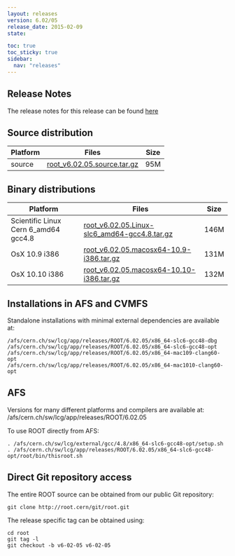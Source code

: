 ```yaml
---
layout: releases
version: 6.02/05
release_date: 2015-02-09
state:

toc: true
toc_sticky: true
sidebar:
  nav: "releases"
---
```



## Release Notes

The release notes for this release can be found [here](https://root.cern/root-version-v6-02-00-patch-release-notes)

## Source distribution

| Platform       | Files | Size |
|-----------|-------|-----|
| source | [root_v6.02.05.source.tar.gz](https://root.cern/download/root_v6.02.05.source.tar.gz) |  95M |


## Binary distributions

| Platform       | Files | Size |
|-----------|-------|-----|
| Scientific Linux Cern 6_amd64 gcc4.8 | [root_v6.02.05.Linux-slc6_amd64-gcc4.8.tar.gz](https://root.cern/download/root_v6.02.05.Linux-slc6_amd64-gcc4.8.tar.gz) | 146M |
| OsX 10.9 i386 | [root_v6.02.05.macosx64-10.9-i386.tar.gz](https://root.cern/download/root_v6.02.05.macosx64-10.9-i386.tar.gz) | 131M |
| OsX 10.10 i386 | [root_v6.02.05.macosx64-10.10-i386.tar.gz](https://root.cern/download/root_v6.02.05.macosx64-10.10-i386.tar.gz) | 132M |



## Installations in AFS and CVMFS
Standalone installations with minimal external dependencies are available at:
~~~
/afs/cern.ch/sw/lcg/app/releases/ROOT/6.02.05/x86_64-slc6-gcc48-dbg
/afs/cern.ch/sw/lcg/app/releases/ROOT/6.02.05/x86_64-slc6-gcc48-opt
/afs/cern.ch/sw/lcg/app/releases/ROOT/6.02.05/x86_64-mac109-clang60-opt
/afs/cern.ch/sw/lcg/app/releases/ROOT/6.02.05/x86_64-mac1010-clang60-opt
~~~

## AFS
Versions for many different platforms and compilers are available at:
/afs/cern.ch/sw/lcg/app/releases/ROOT/6.02.05

To use ROOT directly from AFS:
~~~
. /afs/cern.ch/sw/lcg/external/gcc/4.8/x86_64-slc6-gcc48-opt/setup.sh
. /afs/cern.ch/sw/lcg/app/releases/ROOT/6.02.05/x86_64-slc6-gcc48-opt/root/bin/thisroot.sh
~~~

## Direct Git repository access
The entire ROOT source can be obtained from our public Git repository:

~~~
git clone http://root.cern/git/root.git
~~~
The release specific tag can be obtained using:
~~~
cd root
git tag -l
git checkout -b v6-02-05 v6-02-05
~~~
